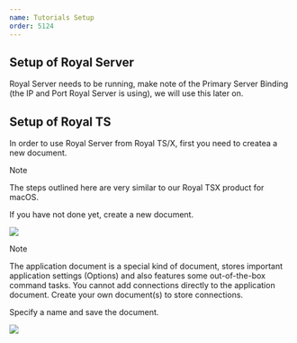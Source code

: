 ```yaml
---
name: Tutorials Setup
order: 5124
---
```


## Setup of Royal Server
Royal Server needs to be running, make note of the Primary Server Binding (the IP and Port Royal Server is using), we will use this later on.

## Setup of Royal TS
In order to use Royal Server from Royal TS/X, first you need to createa a new document.

> [!NOTE]
> The steps outlined here are very similar to our Royal TSX product for macOS.

If you have not done yet, create a new document.

![](~/images/RoyalServer/Tutorials/Creating_Document_1.png)

> [!NOTE]
> The application document is a special kind of document, stores important application settings (Options) and also features some out-of-the-box command tasks. You cannot add connections directly to the application document. Create your own document(s) to store connections.

Specify a name and save the document.

![](~/images/RoyalServer/Tutorials/Creating_Document_2.png)


